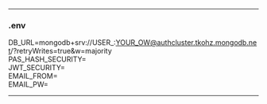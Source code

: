 __________________
### .env </br>
DB_URL=mongodb+srv://USER_:YOUR_OW@authcluster.tkohz.mongodb.net/?retryWrites=true&w=majority </br>
PAS_HASH_SECURITY=</br>
JWT_SECURITY=</br>
EMAIL_FROM=</br>
EMAIL_PW=</br>
_______________
